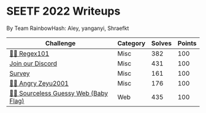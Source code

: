 # SEETF 2022 Writeups
By Team RainbowHash\: Aley, yanganyi, Shraefkt

| **Challenge**                                                                                                                                                                                | **Category** | **Solves** | **Points** |
|----------------------------------------------------------------------------------------------------------------------------------------------------------------------------------------------|--------------|------------|------------|
| [🧑‍🎓 Regex101](https://github.com/Team-Rainbow-Hash/seetf-2022-writeups/tree/main/misc/🧑%E2%80%8D🎓%20Regex101)                                                                                | Misc         | 382        | 100        |
| [Join our Discord](https://github.com/Team-Rainbow-Hash/seetf-2022-writeups/tree/main/misc/Join%20our%20Discord)                                                                             | Misc         | 431        | 100        |
| [Survey](https://github.com/Team-Rainbow-Hash/seetf-2022-writeups/tree/main/misc/Survey)                                                                                                     | Misc         | 161        | 100        |
| [🧑‍🎓 Angry Zeyu2001](https://github.com/Team-Rainbow-Hash/seetf-2022-writeups/tree/main/misc/%F0%9F%A7%91%E2%80%8D%F0%9F%8E%93%20Angry%20Zeyu2001)                                            | Misc         | 176        | 100        |
| [🧑‍🎓 Sourceless Guessy Web (Baby Flag)](https://github.com/Team-Rainbow-Hash/seetf-2022-writeups/tree/main/web/%F0%9F%A7%91%E2%80%8D%F0%9F%8E%93%20Sourceless%20Guessy%20Web%20(Baby%20Flag)) | Web          | 435        | 100        |